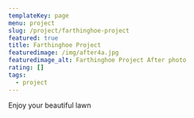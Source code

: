 ```yaml
---
templateKey: page
menu: project
slug: /project/farthinghoe-project
featured: true
title: Farthinghoe Project
featuredimage: /img/after4a.jpg
featuredimage_alt: Farthinghoe Project After photo
rating: []
tags:
  - project
---
```

Enjoy your beautiful lawn
